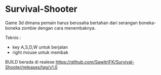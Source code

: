 # Survival-Shooter

Game 3d dimana pemain harus berusaha bertahan dari serangan boneka-boneka zombie dengan cara menembaknya.

Teknis :
- key A,S,D,W untuk berjalan
- right mouse untuk membak

BUILD berada di realese
https://github.com/SawitriFK/Survival-Shooter/releases/tag/v1.0
